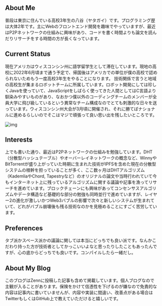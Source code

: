## About Me
普段は東京に住んでいる高校3年生の八谷（ヤタガイ）です。プログラミング歴は大体2年です。主にWebのフロントエンド開発を趣味でやっていますが、最近はP2Pネットワークの仕組みに興味があり、コードを書く時間よりも論文を読んだりリサーチをする時間の方が長くなっています。

## Current Status
現在アメリカはウィスコンシン州に語学留学生として滞在しています。現地の高校に2022年6月頃まで通う予定で、帰国後はアメリカでの単位が僕の高校で認められないためもう一度高校3年生をやることになります。
技術関係で言うと地域の高校生が集まるロボットチームに所属しています。ロボット開発にしては珍しくJavaを使っていて、JavaScriptをしばらく使ってきた人間としてはC言語より馴染みやすいものがあり、なおかつ僕以外のコーディングチームのメンバーが全員大学に飛び級しているという異常なチーム構成なのでとても刺激的な日々を送っています。ウィスコンシン州大会が3月頃に開催され、それに勝てばナショナルに進めるらしいのでそこはマジで頑張って良い思い出を残したいところです。

![img](/media/robot.jpg)

## Interests
上でも書いた通り、最近はP2Pネットワークの仕組みを勉強しています。DHT（分散型ハッシュテーブル）やオーバーレイネットワークの概念など、WinnyやBitTorrentが盛り上がっていた時期に生まれた技術がIPFSを含めた現在の分散型システムの根幹を担っていることが多く、ここ数ヶ月はDHTアルゴリズム（KademliaやChord, Tapestryなど）のオリジナルの論文や当時行われていて今もインターネット上に残っているアルゴリズムに関する議論や記事を漁ってリサーチを進めています。ブロックチェーンにも興味があってコンセンサスアルゴリズムやデータ構造など基礎的な部分の勉強も同時並行で進めていますが、レイヤー2の進化が激しいかつWeb3バブルの影響で次々と新しいシステムが生まれていて、どれがバブル崩壊後も残る技術なのかを見極めることにすごく苦労しています。

## Preferences
タブ派かスペース派かの議論に関しては本当にどっちでも良い派です。なんかこだわり持った方が技術者としてかっこいいよなと思ったりしたこともあったんですが、心の底からどっちでも良いです。コンパイルしたら一緒だし。

## About My Blog
このブログはZennに投稿した記事も含めて掲載しています。個人ブログなので主観が入ることがあります。保険をかけて信憑性を下げるのが嫌なので免責的な内容は記事内に書いていませんが、内容や実装に間違い、改善点がある場合はTwitterもしくはGitHub上で教えていただけると嬉しいです。
